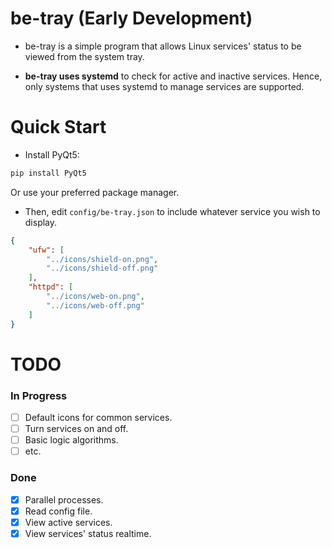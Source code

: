 # be-tray (Early Development)


- be-tray is a simple program that allows Linux services' status to be viewed from the system tray.


- **be-tray uses systemd** to check for active and inactive services. Hence, only systems that uses systemd to manage services are supported.


# Quick Start


- Install PyQt5:

```sh
pip install PyQt5
```

Or use your preferred package manager.


- Then, edit `config/be-tray.json` to include whatever service you wish to display.

```json
{
    "ufw": [
        "../icons/shield-on.png",
        "../icons/shield-off.png"
    ],
    "httpd": [
        "../icons/web-on.png",
        "../icons/web-off.png"
    ]
}
```


# TODO


### In Progress
- [ ] Default icons for common services.
- [ ] Turn services on and off.
- [ ] Basic logic algorithms.
- [ ] etc.

### Done    
- [x] Parallel processes.
- [x] Read config file.
- [x] View active services.
- [x] View services' status realtime.
